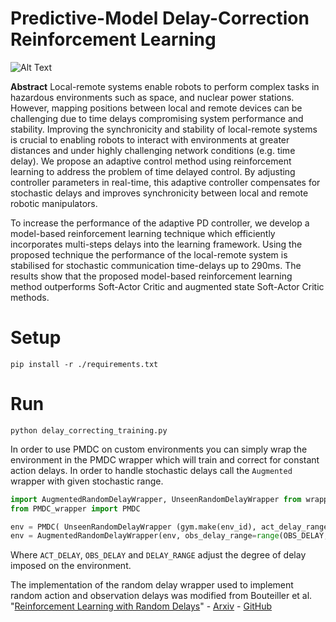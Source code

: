 # Predictive-Model Delay-Correction Reinforcement Learning
![Alt Text](https://i.imgur.com/0a0fV5d.png)

**Abstract** Local-remote systems enable robots to perform complex tasks in hazardous environments such as space, and nuclear power stations. However, mapping positions between local and remote devices can be challenging due to time delays compromising system performance and stability. Improving the synchronicity and stability of local-remote systems is crucial to enabling robots to interact with environments at greater distances and under highly challenging network conditions (e.g. time delay). We propose an adaptive control method using reinforcement learning to address the problem of time delayed control. By adjusting controller parameters in real-time, this adaptive controller compensates for stochastic delays and improves synchronicity between local and remote robotic manipulators. 

To increase the performance of the adaptive PD controller, we develop a model-based reinforcement learning technique which efficiently incorporates multi-steps delays into the learning framework. Using the proposed technique the performance of the local-remote system is stabilised for stochastic communication time-delays up to 290ms. The results show that the proposed model-based reinforcement learning method outperforms Soft-Actor Critic and augmented state Soft-Actor Critic methods.

# Setup
`pip install -r ./requirements.txt`

# Run
`python delay_correcting_training.py`

<!-- # Applying PMDC to delayed environments
In order to apply PMDC you need to specify the ammount of delay to correct for e.g. 8 steps of action delay.
`
env = gym.make(env_id, seed=seed)
env = UnseenRandomDelayWrapper(env, obs_delay_range=range(0, 1), act_delay_range=range(ACT_DELAY-1, ACT_DELAY)
env = OLDUnDelayWrapper(), delay=OBS_DELAY+ACT_DELAY, env_id=env_id, pretrain=pretrain, n_models=n_models)


` -->

In order to use PMDC on custom environments you can simply wrap the environment in the PMDC wrapper which will train and correct for constant action delays. In order to handle stochastic delays call the `Augmented` wrapper with given stochastic range.

```python
import AugmentedRandomDelayWrapper, UnseenRandomDelayWrapper from wrappers_rd
from PMDC_wrapper import PMDC

env = PMDC( UnseenRandomDelayWrapper (gym.make(env_id), act_delay_range=range(ACT_DELAY-1, ACT_DELAY)), delay=ACT_DELAY, env_id=env_id, n_models=n_models)
env = AugmentedRandomDelayWrapper(env, obs_delay_range=range(OBS_DELAY,OBS_DELAY+DELAY_RANGE))
```
Where `ACT_DELAY`, `OBS_DELAY` and `DELAY_RANGE` adjust the degree of delay imposed on the environment.

The implementation of the random delay wrapper used to implement random action and observation delays was modified from Bouteiller et al. "[Reinforcement Learning with Random Delays](https://openreview.net/forum?id=QFYnKlBJYR)" - [Arxiv](https://arxiv.org/abs/2010.02966) - [GitHub](https://github.com/rmst/rlrd)
